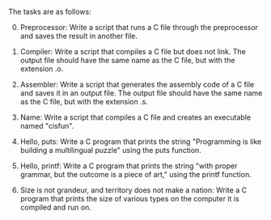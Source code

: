 The tasks are as follows:

0. Preprocessor: Write a script that runs a C file through the preprocessor and saves the result in another file.

1. Compiler: Write a script that compiles a C file but does not link. The output file should have the same name as the C file, but with the extension .o.

2. Assembler: Write a script that generates the assembly code of a C file and saves it in an output file. The output file should have the same name as the C file, but with the extension .s.

3. Name: Write a script that compiles a C file and creates an executable named "cisfun".

4. Hello, puts: Write a C program that prints the string "Programming is like building a multilingual puzzle" using the puts function.

5. Hello, printf: Write a C program that prints the string "with proper grammar, but the outcome is a piece of art," using the printf function.

6. Size is not grandeur, and territory does not make a nation: Write a C program that prints the size of various types on the computer it is compiled and run on.

